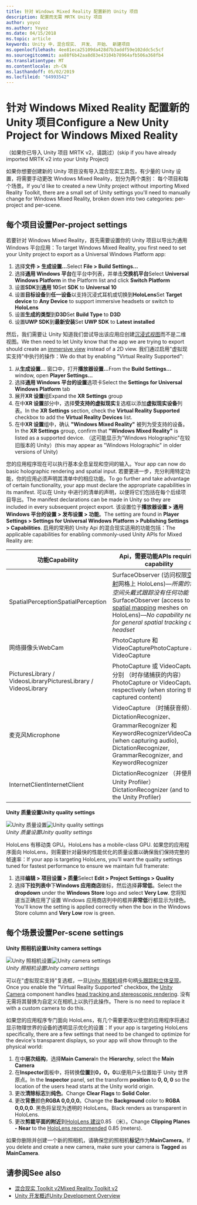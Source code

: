 ```yaml
---
title: 针对 Windows Mixed Reality 配置新的 Unity 项目
description: 配置而无需 MRTK Unity 项目
author: yoyoz
ms.author: Yoyoz
ms.date: 04/15/2018
ms.topic: article
keywords: Unity 中，混合现实、 开发、 开始、 新建项目
ms.openlocfilehash: 4ee81eca25109da428d7b3addf59e102ddc5c5cf
ms.sourcegitcommit: aa88f6b42aa8d83e43104b78964afb506a368fb4
ms.translationtype: MT
ms.contentlocale: zh-CN
ms.lasthandoff: 05/02/2019
ms.locfileid: "64993542"
---
```

# <a name="configure-a-new-unity-project-for-windows-mixed-reality"></a><span data-ttu-id="a7f11-104">针对 Windows Mixed Reality 配置新的 Unity 项目</span><span class="sxs-lookup"><span data-stu-id="a7f11-104">Configure a New Unity Project for Windows Mixed Reality</span></span> 

<span data-ttu-id="a7f11-105">（如果你已导入 Unity 项目 MRTK v2，请跳过）</span><span class="sxs-lookup"><span data-stu-id="a7f11-105">(skip if you have already imported MRTK v2 into your Unity Project)</span></span>

<span data-ttu-id="a7f11-106">如果你想要创建新的 Unity 项目没有导入混合现实工具包，有少量的 Unity 设置，将需要手动更改 Windows Mixed Reality，划分为两个类别： 每个项目和每个场景。</span><span class="sxs-lookup"><span data-stu-id="a7f11-106">If you'd like to created a new Unity project without importing Mixed Reality Toolkit, there are a small set of Unity settings you'll need to manually change for Windows Mixed Reality, broken down into two categories: per-project and per-scene.</span></span>

## <a name="per-project-settings"></a><span data-ttu-id="a7f11-107">每个项目设置</span><span class="sxs-lookup"><span data-stu-id="a7f11-107">Per-project settings</span></span>

<span data-ttu-id="a7f11-108">若要针对 Windows Mixed Reality，首先需要设置你的 Unity 项目以导出为通用 Windows 平台应用：</span><span class="sxs-lookup"><span data-stu-id="a7f11-108">To target Windows Mixed Reality, you first need to set your Unity project to export as a Universal Windows Platform app:</span></span>
1. <span data-ttu-id="a7f11-109">选择**文件 > 生成设置...**</span><span class="sxs-lookup"><span data-stu-id="a7f11-109">Select **File > Build Settings...**</span></span>
2. <span data-ttu-id="a7f11-110">选择**通用 Windows 平台**在平台中列表，并单击**交换机平台**</span><span class="sxs-lookup"><span data-stu-id="a7f11-110">Select **Universal Windows Platform** in the Platform list and click **Switch Platform**</span></span>
3. <span data-ttu-id="a7f11-111">设置**SDK**到**通用 10**</span><span class="sxs-lookup"><span data-stu-id="a7f11-111">Set **SDK** to **Universal 10**</span></span>
4. <span data-ttu-id="a7f11-112">设置**目标设备**到**任一设备**以支持沉浸式耳机或切换到**HoloLens**</span><span class="sxs-lookup"><span data-stu-id="a7f11-112">Set **Target device** to **Any Device** to support immersive headsets or switch to **HoloLens**</span></span>
5. <span data-ttu-id="a7f11-113">设置**生成的类型**到**D3D**</span><span class="sxs-lookup"><span data-stu-id="a7f11-113">Set **Build Type** to **D3D**</span></span>
6. <span data-ttu-id="a7f11-114">设置**UWP SDK**到**最新安装**</span><span class="sxs-lookup"><span data-stu-id="a7f11-114">Set **UWP SDK** to **Latest installed**</span></span>

<span data-ttu-id="a7f11-115">然后，我们需要让 Unity 知道我们尝试导出该应用应创建[沉浸式视图](app-views.md)而不是二维视图。</span><span class="sxs-lookup"><span data-stu-id="a7f11-115">We then need to let Unity know that the app we are trying to export should create an [immersive view](app-views.md) instead of a 2D view.</span></span> <span data-ttu-id="a7f11-116">我们通过启用"虚拟现实支持"中执行的操作：</span><span class="sxs-lookup"><span data-stu-id="a7f11-116">We do that by enabling "Virtual Reality Supported":</span></span>
1. <span data-ttu-id="a7f11-117">从**生成设置...** 窗口中，打开**播放器设置...**</span><span class="sxs-lookup"><span data-stu-id="a7f11-117">From the **Build Settings...** window, open **Player Settings...**</span></span>
2. <span data-ttu-id="a7f11-118">选择**通用 Windows 平台的设置**选项卡</span><span class="sxs-lookup"><span data-stu-id="a7f11-118">Select the **Settings for Universal Windows Platform** tab</span></span>
3. <span data-ttu-id="a7f11-119">展开**XR 设置**组</span><span class="sxs-lookup"><span data-stu-id="a7f11-119">Expand the **XR Settings** group</span></span>
4. <span data-ttu-id="a7f11-120">在中**XR 设置**部分中，选择**受支持的虚拟现实**复选框以添加**虚拟现实设备**列表。</span><span class="sxs-lookup"><span data-stu-id="a7f11-120">In the **XR Settings** section, check the **Virtual Reality Supported** checkbox to add the **Virtual Reality Devices** list.</span></span>
5. <span data-ttu-id="a7f11-121">在中**XR 设置**组中，确认 **"Windows Mixed Reality"** 被列为受支持的设备。</span><span class="sxs-lookup"><span data-stu-id="a7f11-121">In the **XR Settings** group, confirm that **"Windows Mixed Reality"** is listed as a supported device.</span></span> <span data-ttu-id="a7f11-122">（这可能显示为"Windows Holographic"在较旧版本的 Unity）</span><span class="sxs-lookup"><span data-stu-id="a7f11-122">(this may appear as "Windows Holographic" in older versions of Unity)</span></span>

<span data-ttu-id="a7f11-123">您的应用程序现在可以执行基本全息呈现和空间的输入。</span><span class="sxs-lookup"><span data-stu-id="a7f11-123">Your app can now do basic holographic rendering and spatial input.</span></span> <span data-ttu-id="a7f11-124">若要更进一步，充分利用特定功能，你的应用必须声明其清单中的相应功能。</span><span class="sxs-lookup"><span data-stu-id="a7f11-124">To go further and take advantage of certain functionality, your app must declare the appropriate capabilities in its manifest.</span></span> <span data-ttu-id="a7f11-125">可以在 Unity 中进行的清单的声明，以便将它们包括在每个后续项目导出。</span><span class="sxs-lookup"><span data-stu-id="a7f11-125">The manifest declarations can be made in Unity so they are included in every subsequent project export.</span></span> <span data-ttu-id="a7f11-126">该设置位于**播放器设置 > 通用 Windows 平台的设置 > 发布设置 > 功能**。</span><span class="sxs-lookup"><span data-stu-id="a7f11-126">The setting are found in **Player Settings > Settings for Universal Windows Platform > Publishing Settings > Capabilities**.</span></span> <span data-ttu-id="a7f11-127">启用的常用的 Unity Api 的混合现实适用的功能包括：</span><span class="sxs-lookup"><span data-stu-id="a7f11-127">The applicable capabilities for enabling commonly-used Unity APIs for Mixed Reality are:</span></span>

|  <span data-ttu-id="a7f11-128">功能</span><span class="sxs-lookup"><span data-stu-id="a7f11-128">Capability</span></span>  |  <span data-ttu-id="a7f11-129">Api，需要功能</span><span class="sxs-lookup"><span data-stu-id="a7f11-129">APIs requiring capability</span></span> | 
|----------|----------|
|  <span data-ttu-id="a7f11-130">SpatialPerception</span><span class="sxs-lookup"><span data-stu-id="a7f11-130">SpatialPerception</span></span>  |  <span data-ttu-id="a7f11-131">SurfaceObserver (访问权限[空间映射](spatial-mapping.md)网格上 HoloLens)&mdash;*所需的常规空间头戴式跟踪没有任何功能*</span><span class="sxs-lookup"><span data-stu-id="a7f11-131">SurfaceObserver (access to [spatial mapping](spatial-mapping.md) meshes on HoloLens)&mdash;*No capability needed for general spatial tracking of the headset*</span></span> | 
|  <span data-ttu-id="a7f11-132">网络摄像头</span><span class="sxs-lookup"><span data-stu-id="a7f11-132">WebCam</span></span>  |  <span data-ttu-id="a7f11-133">PhotoCapture 和 VideoCapture</span><span class="sxs-lookup"><span data-stu-id="a7f11-133">PhotoCapture and VideoCapture</span></span> | 
|  <span data-ttu-id="a7f11-134">PicturesLibrary / VideosLibrary</span><span class="sxs-lookup"><span data-stu-id="a7f11-134">PicturesLibrary / VideosLibrary</span></span>  |  <span data-ttu-id="a7f11-135">PhotoCapture 或 VideoCapture，分别 （时存储捕获的内容）</span><span class="sxs-lookup"><span data-stu-id="a7f11-135">PhotoCapture or VideoCapture, respectively (when storing the captured content)</span></span> | 
|  <span data-ttu-id="a7f11-136">麦克风</span><span class="sxs-lookup"><span data-stu-id="a7f11-136">Microphone</span></span>  |  <span data-ttu-id="a7f11-137">VideoCapture （时捕获音频）、 DictationRecognizer、 GrammarRecognizer 和 KeywordRecognizer</span><span class="sxs-lookup"><span data-stu-id="a7f11-137">VideoCapture (when capturing audio), DictationRecognizer, GrammarRecognizer, and KeywordRecognizer</span></span> | 
|  <span data-ttu-id="a7f11-138">InternetClient</span><span class="sxs-lookup"><span data-stu-id="a7f11-138">InternetClient</span></span>  |  <span data-ttu-id="a7f11-139">DictationRecognizer （并使用 Unity Profiler）</span><span class="sxs-lookup"><span data-stu-id="a7f11-139">DictationRecognizer (and to use the Unity Profiler)</span></span> | 

<span data-ttu-id="a7f11-140">**Unity 质量设置**</span><span class="sxs-lookup"><span data-stu-id="a7f11-140">**Unity quality settings**</span></span>

<span data-ttu-id="a7f11-141">![Unity 质量设置](images/unityqualitysettings-350px.png)</span><span class="sxs-lookup"><span data-stu-id="a7f11-141">![Unity quality settings](images/unityqualitysettings-350px.png)</span></span><br>
<span data-ttu-id="a7f11-142">*Unity 质量设置*</span><span class="sxs-lookup"><span data-stu-id="a7f11-142">*Unity quality settings*</span></span>

<span data-ttu-id="a7f11-143">HoloLens 有移动类 GPU。</span><span class="sxs-lookup"><span data-stu-id="a7f11-143">HoloLens has a mobile-class GPU.</span></span> <span data-ttu-id="a7f11-144">如果您的应用程序面向 HoloLens，则需要针对最快的性能优化的质量设置以确保我们保持完整的帧速率：</span><span class="sxs-lookup"><span data-stu-id="a7f11-144">If your app is targeting HoloLens, you'll want the quality settings tuned for fastest performance to ensure we maintain full framerate:</span></span>
1. <span data-ttu-id="a7f11-145">选择**编辑 > 项目设置 > 质量**</span><span class="sxs-lookup"><span data-stu-id="a7f11-145">Select **Edit > Project Settings > Quality**</span></span>
2. <span data-ttu-id="a7f11-146">选择**下拉列表中**下**Windows 应用商店**徽标，然后选择**非常低**。</span><span class="sxs-lookup"><span data-stu-id="a7f11-146">Select the **dropdown** under the **Windows Store** logo and select **Very Low**.</span></span> <span data-ttu-id="a7f11-147">您将知道当正确应用了设置 Windows 应用商店列中的框并**非常低**行都显示为绿色。</span><span class="sxs-lookup"><span data-stu-id="a7f11-147">You'll know the setting is applied correctly when the box in the Windows Store column and **Very Low** row is green.</span></span>

## <a name="per-scene-settings"></a><span data-ttu-id="a7f11-148">每个场景设置</span><span class="sxs-lookup"><span data-stu-id="a7f11-148">Per-scene settings</span></span>

<span data-ttu-id="a7f11-149">**Unity 照相机设置**</span><span class="sxs-lookup"><span data-stu-id="a7f11-149">**Unity camera settings**</span></span>

<span data-ttu-id="a7f11-150">![Unity 照相机设置](images/Unitycamerasettings.png)</span><span class="sxs-lookup"><span data-stu-id="a7f11-150">![Unity camera settings](images/Unitycamerasettings.png)</span></span><br>
<span data-ttu-id="a7f11-151">*Unity 照相机设置*</span><span class="sxs-lookup"><span data-stu-id="a7f11-151">*Unity camera settings*</span></span>

<span data-ttu-id="a7f11-152">可以在"虚拟现实支持"复选框，一旦[Unity 照相机](camera-in-unity.md)组件句柄[头跟踪和立体呈现](rendering.md)。</span><span class="sxs-lookup"><span data-stu-id="a7f11-152">Once you enable the "Virtual Reality Supported" checkbox, the [Unity Camera](camera-in-unity.md) component handles [head tracking and stereoscopic rendering](rendering.md).</span></span> <span data-ttu-id="a7f11-153">没有无需将其替换为自定义在相机上以执行此操作。</span><span class="sxs-lookup"><span data-stu-id="a7f11-153">There is no need to replace it with a custom camera to do this.</span></span>

<span data-ttu-id="a7f11-154">如果您的应用程序专门面向 HoloLens，有几个需要更改以使您的应用程序将通过显示物理世界的设备的透明显示优化的设置：</span><span class="sxs-lookup"><span data-stu-id="a7f11-154">If your app is targeting HoloLens specifically, there are a few settings that need to be changed to optimize for the device's transparent displays, so your app will show through to the physical world:</span></span>
1. <span data-ttu-id="a7f11-155">在中**层次结构**，选择**Main Camera**</span><span class="sxs-lookup"><span data-stu-id="a7f11-155">In the **Hierarchy**, select the **Main Camera**</span></span>
2. <span data-ttu-id="a7f11-156">在**Inspector**面板中，将转换**位置**到**0，0，0**以便用户头位置始于 Unity 世界原点。</span><span class="sxs-lookup"><span data-stu-id="a7f11-156">In the **Inspector** panel, set the transform **position** to **0, 0, 0** so the location of the users head starts at the Unity world origin.</span></span>
3. <span data-ttu-id="a7f11-157">更改**清除标志**到**纯色**。</span><span class="sxs-lookup"><span data-stu-id="a7f11-157">Change **Clear Flags** to **Solid Color**.</span></span>
4. <span data-ttu-id="a7f11-158">更改**背景**颜色**RGBA 0,0,0,0**。</span><span class="sxs-lookup"><span data-stu-id="a7f11-158">Change the **Background** color to **RGBA 0,0,0,0**.</span></span> <span data-ttu-id="a7f11-159">黑色将呈现为透明的 HoloLens。</span><span class="sxs-lookup"><span data-stu-id="a7f11-159">Black renders as transparent in HoloLens.</span></span>
5. <span data-ttu-id="a7f11-160">更改**剪裁平面的附近**到[HoloLens 建议](camera-in-unity.md#clip-planes)0.85 （米）。</span><span class="sxs-lookup"><span data-stu-id="a7f11-160">Change **Clipping Planes - Near** to the [HoloLens recommended](camera-in-unity.md#clip-planes) 0.85 (meters).</span></span>

<span data-ttu-id="a7f11-161">如果你删除并创建一个新的照相机，请确保您的照相机**标记**作为**MainCamera**。</span><span class="sxs-lookup"><span data-stu-id="a7f11-161">If you delete and create a new camera, make sure your camera is **Tagged** as **MainCamera**.</span></span>


## <a name="see-also"></a><span data-ttu-id="a7f11-162">请参阅</span><span class="sxs-lookup"><span data-stu-id="a7f11-162">See also</span></span>
* [<span data-ttu-id="a7f11-163">混合现实 Toolkit v2</span><span class="sxs-lookup"><span data-stu-id="a7f11-163">Mixed Reality Toolkit v2</span></span>](mrtk-getting-started.md)
* [<span data-ttu-id="a7f11-164">Unity 开发概述</span><span class="sxs-lookup"><span data-stu-id="a7f11-164">Unity Development Overview</span></span>](unity-development-overview.md)
